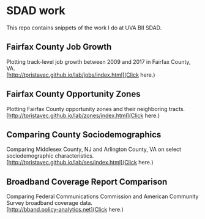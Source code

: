 # SDAD work
This repo contains snippets of the work I do at UVA BII SDAD.

## Fairfax County Job Growth
Plotting track-level job growth between 2009 and 2017 in Fairfax County, VA.<br>
[http://tpristavec.github.io/lab/jobs/index.html](Click here.)

## Fairfax County Opportunity Zones
Plotting Fairfax County opportunity zones and their neighboring tracts.<br>
[http://tpristavec.github.io/lab/zones/index.html](Click here.)

## Comparing County Sociodemographics
Comparing Middlesex County, NJ and Arlington County, VA on select sociodemographic characteristics.<br>
[http://tpristavec.github.io/lab/ses/index.html](Click here.)

## Broadband Coverage Report Comparison
Comparing Federal Communications Commission and American Community Survey broadband coverage data.<br>
[http://bband.policy-analytics.net](Click here.)